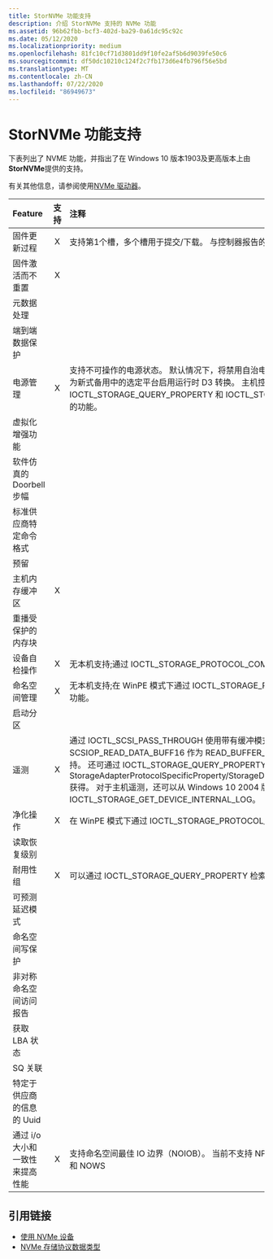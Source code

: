 ```yaml
---
title: StorNVMe 功能支持
description: 介绍 StorNVMe 支持的 NVMe 功能
ms.assetid: 96b62fbb-bcf3-402d-ba29-0a61dc95c92c
ms.date: 05/12/2020
ms.localizationpriority: medium
ms.openlocfilehash: 81fc10cf71d3801dd9f10fe2af5b6d9039fe50c6
ms.sourcegitcommit: df50dc10210c124f2c7fb173d6e4fb796f56e5bd
ms.translationtype: MT
ms.contentlocale: zh-CN
ms.lasthandoff: 07/22/2020
ms.locfileid: "86949673"
---
```

# <a name="stornvme-feature-support"></a>StorNVMe 功能支持

下表列出了 NVME 功能，并指出了在 Windows 10 版本1903及更高版本上由**StorNVMe**提供的支持。

有关其他信息，请参阅使用[NVMe 驱动器](https://docs.microsoft.com/windows/win32/fileio/working-with-nvme-devices#protocol-specific-queries)。

| Feature  | 支持 | 注释 |
| :------- | :-------: | :------- |
| 固件更新过程                                        | X |  支持第1个槽，多个槽用于提交/下载。 与控制器报告的固件更新粒度对齐。 |
| 固件激活而不重置                              | X | |
| 元数据处理                                              |   | |
| 端到端数据保护                                     |   | |
| 电源管理                                               | X | 支持不可操作的电源状态。 默认情况下，将禁用自治电源状态转换。 默认情况下，将为新式备用中的选定平台启用运行时 D3 转换。 主机控制温度管理获取并设置通过 IOCTL_STORAGE_QUERY_PROPERTY 和 IOCTL_STORAGE_SET_PROPERTY 支持的功能。 |
| 虚拟化增强功能                                    |   | |
| 软件仿真的 Doorbell 步幅                         |   | |
| 标准供应商特定命令格式                        |   | |
| 预留                                                   |   | |
| 主机内存缓冲区                                             | X | |
| 重播受保护的内存块                                  |   | |
| 设备自检操作                                    | X | 无本机支持;通过 IOCTL_STORAGE_PROTOCOL_COMMAND 提供的功能。|
| 命名空间管理                                           | X | 无本机支持;在 WinPE 模式下通过 IOCTL_STORAGE_PROTOCOL_COMMAND 提供的功能。 |
| 启动分区                                                |   | |
| 遥测                                                      | X | 通过 IOCTL_SCSI_PASS_THROUGH 使用带有缓冲模式的命令 SCSIOP_READ_DATA_BUFF16 作为 READ_BUFFER_MODE_ERROR_HISTORY 支持。 还可通过 IOCTL_STORAGE_QUERY_PROPERTY 通过 StorageAdapterProtocolSpecificProperty/StorageDeviceProtocolSpecificProperty 获得。 对于主机遥测，还可以从 Windows 10 2004 版开始 IOCTL_STORAGE_GET_DEVICE_INTERNAL_LOG。 |
| 净化操作                                            | X | 在 WinPE 模式下通过 IOCTL_STORAGE_PROTOCOL_COMMAND 支持。 |
| 读取恢复级别                                            |   | |
| 耐用性组                                               | X | 可以通过 IOCTL_STORAGE_QUERY_PROPERTY 检索信息 |
| 可预测延迟模式                                       |   | |
| 命名空间写保护                                     |   | |
| 非对称命名空间访问报告                          |   | |
| 获取 LBA 状态                                                 |   | |
| SQ 关联                                                |   | |
| 特定于供应商的信息的 Uuid                          |   | |
| 通过 i/o 大小和一致性来提高性能 | X | 支持命名空间最佳 IO 边界（NOIOB）。 当前不支持 NPWG、NPWA、NPDG、NPDA 和 NOWS |

## <a name="reference-links"></a>引用链接

- [使用 NVMe 设备](https://docs.microsoft.com/windows/win32/fileio/working-with-nvme-devices)
- [NVMe 存储协议数据类型](https://docs.microsoft.com/windows/win32/api/winioctl/ne-winioctl-storage_protocol_nvme_data_type)
